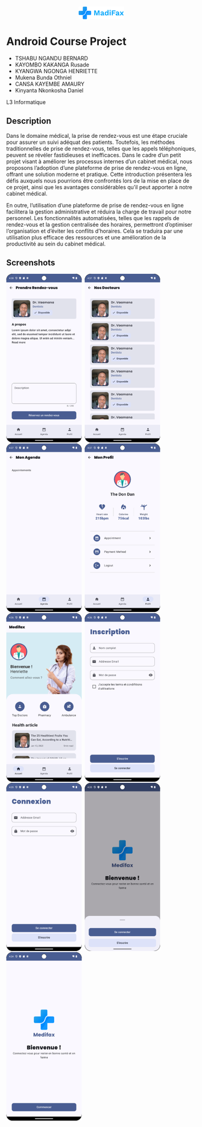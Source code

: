 <p align="center">
    <img src="app/src/main/res/drawable/medifax_full_logo.png" alt="drawing" width="120"/>
</p>

# Android Course Project

- TSHABU NGANDU BERNARD
- KAYOMBO KAKANGA Rusade
- KYANGWA NGONGA HENRIETTE
- Mukena Bunda Othniel
- CANSA KAYEMBE AMAURY
- Kinyanta Nkonkosha Daniel

L3 Informatique

## Description
Dans le domaine médical, la prise de rendez-vous est une étape cruciale pour assurer un
suivi adéquat des patients. Toutefois, les méthodes traditionnelles de prise de rendez-vous,
telles que les appels téléphoniques, peuvent se révéler fastidieuses et inefficaces. Dans le
cadre d’un petit projet visant à améliorer les processus internes d’un cabinet médical, nous
proposons l’adoption d’une plateforme de prise de rendez-vous en ligne, offrant une solution moderne et pratique. Cette introduction présentera les défis auxquels nous pourrions
être confrontés lors de la mise en place de ce projet, ainsi que les avantages considérables
qu’il peut apporter à notre cabinet médical.

En outre, l’utilisation d’une plateforme de prise de rendez-vous en ligne facilitera la gestion
administrative et réduira la charge de travail pour notre personnel. Les fonctionnalités
automatisées, telles que les rappels de rendez-vous et la gestion centralisée des horaires,
permettront d’optimiser l’organisation et d’éviter les conflits d’horaires. Cela se traduira par
une utilisation plus efficace des ressources et une amélioration de la productivité au sein du
cabinet médical.


## Screenshots

<img src=".github/screenshots/screenshot1.png" width="200">&nbsp;
<img src=".github/screenshots/screenshot2.png" width="200">&nbsp;
<img src=".github/screenshots/screenshot3.png" width="200">&nbsp;
<img src=".github/screenshots/screenshot4.png" width="200">&nbsp;
<img src=".github/screenshots/screenshot5.png" width="200">&nbsp;
<img src=".github/screenshots/screenshot6.png" width="200">&nbsp;
<img src=".github/screenshots/screenshot7.png" width="200">&nbsp;
<img src=".github/screenshots/screenshot8.png" width="200">&nbsp;
<img src=".github/screenshots/screenshot9.png" width="200">&nbsp;